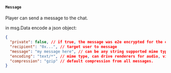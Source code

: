 #### `Message`

Player can send a message to the chat.

in msg.Data encode a json object:

```json
{
  "private": false, // if true, the message was e2e encrypted for the other player only
  "recipient": "0x...", // target user to message
  "message": "my message here", // can be any string supported mime type
  "encoding": "text/*", // mime type, can drive renderers for audio, video, images and html embeds
  "compression": "gzip" // default compression from all messages.
}
```

